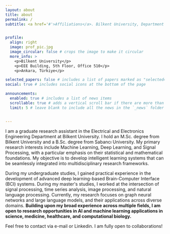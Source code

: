 ```yaml
---
layout: about
title: about
permalink: /
subtitle: <a href='#'>Affiliations</a>. Bilkent University, Department of Electrical and Electronics Engineering; National Magnetic Resonance Research Center (UMRAM).


profile:
  align: right
  image: prof_pic.jpg
  image_circular: false # crops the image to make it circular
  more_info: >
    <p>Bilkent University</p>
    <p>EEE Building, 5th Floor, Office 510</p>
    <p>Ankara, Türkiye</p>

selected_papers: false # includes a list of papers marked as "selected={true}"
social: true # includes social icons at the bottom of the page

announcements:
  enabled: true # includes a list of news items
  scrollable: true # adds a vertical scroll bar if there are more than 3 news items
  limit: 5 # leave blank to include all the news in the `_news` folder


---
```


I am a graduate research assistant in the Electrical and Electronics Engineering Department at Bilkent University. I hold an M.Sc. degree from Bilkent University and a B.Sc. degree from Sabancı University. My primary research interests include Machine Learning, Deep Learning, and Signal Processing, with a particular emphasis on their statistical and mathematical foundations. My objective is to develop intelligent learning systems that can be seamlessly integrated into multidisciplinary research frameworks.

During my undergraduate studies, I gained practical experience in the development of advanced deep learning-based Brain-Computer Interface (BCI) systems. During my master's studies, I worked at the intersection of signal processing, time series analysis, image processing, and natural language processing. Currently, my research focuses on graph neural networks and large language models, and their applications across diverse domains. <strong>Building upon my broad experience across multiple fields, I am open to research opportunities in AI and machine learning applications in science, medicine, healthcare, and computational biology.</strong>

Feel free to contact via e-mail or Linkedin. I am fully open to collaborations!